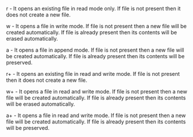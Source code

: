 r - It opens an existing file in read mode only. If file is not present then it does not create a new file.



w - It opens a file in write mode. If file is not present then a new file will be created automatically. If file is already present then its contents will be erased automatically.



a - It opens a file in append mode. If file is not present then a new file will be created automatically. If file is already present then its contents will be preserved.


r+ - It opens an existing file in read and write mode. If file is not present then it does not create a new file. 


w+ - It opens a file in read and write mode. If file is not present then a new file will be created automatically. If file is already present then its contents will be erased automatically. 


a+ - It opens a file in read and write mode. If file is not present then a new file will be created automatically. If file is already present then its contents will be preserved.
